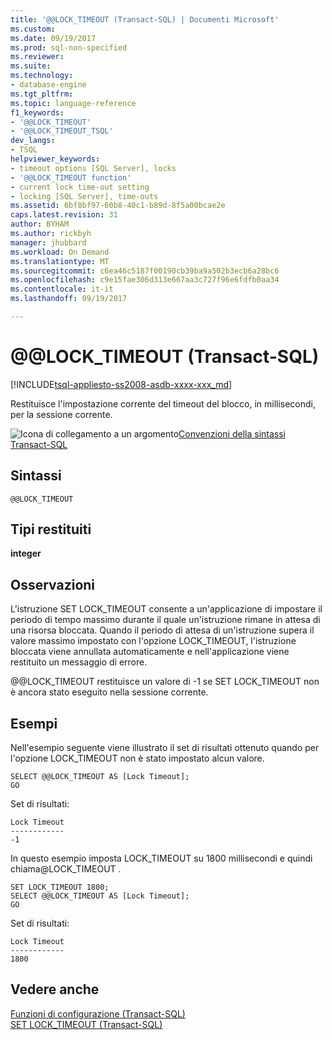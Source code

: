 ```yaml
---
title: '@@LOCK_TIMEOUT (Transact-SQL) | Documenti Microsoft'
ms.custom: 
ms.date: 09/19/2017
ms.prod: sql-non-specified
ms.reviewer: 
ms.suite: 
ms.technology:
- database-engine
ms.tgt_pltfrm: 
ms.topic: language-reference
f1_keywords:
- '@@LOCK_TIMEOUT'
- '@@LOCK_TIMEOUT_TSQL'
dev_langs:
- TSQL
helpviewer_keywords:
- timeout options [SQL Server], locks
- '@@LOCK_TIMEOUT function'
- current lock time-out setting
- locking [SQL Server], time-outs
ms.assetid: 6bf8bf97-60b8-40c1-b89d-8f5a00bcae2e
caps.latest.revision: 31
author: BYHAM
ms.author: rickbyh
manager: jhubbard
ms.workload: On Demand
ms.translationtype: MT
ms.sourcegitcommit: c6ea46c5187f00190cb39ba9a502b3ecb6a28bc6
ms.openlocfilehash: c9e15fae306d313e667aa3c727f96e6fdfb0aa34
ms.contentlocale: it-it
ms.lasthandoff: 09/19/2017

---
```

# <a name="x40x40locktimeout-transact-sql"></a>&#x40;&#x40;LOCK_TIMEOUT (Transact-SQL)
[!INCLUDE[tsql-appliesto-ss2008-asdb-xxxx-xxx_md](../../includes/tsql-appliesto-ss2008-asdb-xxxx-xxx-md.md)]

  Restituisce l'impostazione corrente del timeout del blocco, in millisecondi, per la sessione corrente.  
  
 ![Icona di collegamento a un argomento](../../database-engine/configure-windows/media/topic-link.gif "Icona di collegamento a un argomento")[Convenzioni della sintassi Transact-SQL](../../t-sql/language-elements/transact-sql-syntax-conventions-transact-sql.md)  
  
## <a name="syntax"></a>Sintassi  
  
```  
@@LOCK_TIMEOUT  
```  
  
## <a name="return-types"></a>Tipi restituiti  
 **integer**  
  
## <a name="remarks"></a>Osservazioni  
 L'istruzione SET LOCK_TIMEOUT consente a un'applicazione di impostare il periodo di tempo massimo durante il quale un'istruzione rimane in attesa di una risorsa bloccata. Quando il periodo di attesa di un'istruzione supera il valore massimo impostato con l'opzione LOCK_TIMEOUT, l'istruzione bloccata viene annullata automaticamente e nell'applicazione viene restituito un messaggio di errore.  
  
 @@LOCK_TIMEOUT restituisce un valore di -1 se SET LOCK_TIMEOUT non è ancora stato eseguito nella sessione corrente.  
  
## <a name="examples"></a>Esempi  
 Nell'esempio seguente viene illustrato il set di risultati ottenuto quando per l'opzione LOCK_TIMEOUT non è stato impostato alcun valore.  
  
```  
SELECT @@LOCK_TIMEOUT AS [Lock Timeout];  
GO  
```  
  
 Set di risultati:  
  
```  
Lock Timeout  
------------  
-1  
```  
  
 In questo esempio imposta LOCK_TIMEOUT su 1800 millisecondi e quindi chiama@LOCK_TIMEOUT .  
  
```  
SET LOCK_TIMEOUT 1800;  
SELECT @@LOCK_TIMEOUT AS [Lock Timeout];  
GO  
```  
  
 Set di risultati:  
  
```  
Lock Timeout  
------------  
1800          
```  
  
## <a name="see-also"></a>Vedere anche  
 [Funzioni di configurazione &#40;Transact-SQL&#41;](../../t-sql/functions/configuration-functions-transact-sql.md)   
 [SET LOCK_TIMEOUT &#40;Transact-SQL&#41;](../../t-sql/statements/set-lock-timeout-transact-sql.md)  
  
  

